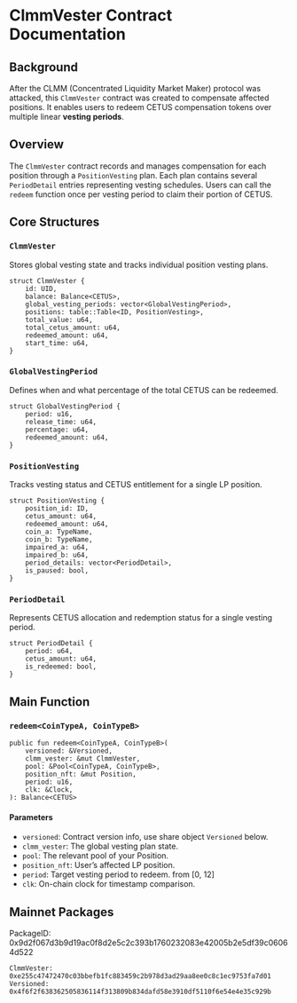 # ClmmVester Contract Documentation

## Background

After the CLMM (Concentrated Liquidity Market Maker) protocol was attacked, this `ClmmVester` contract was created to compensate affected positions. It enables users to redeem CETUS compensation tokens over multiple linear **vesting periods**.

## Overview

The `ClmmVester` contract records and manages compensation for each position through a `PositionVesting` plan. Each plan contains several `PeriodDetail` entries representing vesting schedules. Users can call the `redeem` function once per vesting period to claim their portion of CETUS.

## Core Structures

### `ClmmVester`

Stores global vesting state and tracks individual position vesting plans.

```move
struct ClmmVester {
    id: UID,
    balance: Balance<CETUS>,
    global_vesting_periods: vector<GlobalVestingPeriod>,
    positions: table::Table<ID, PositionVesting>,
    total_value: u64,
    total_cetus_amount: u64,
    redeemed_amount: u64,
    start_time: u64,
}
```

### `GlobalVestingPeriod`

Defines when and what percentage of the total CETUS can be redeemed.

```move
struct GlobalVestingPeriod {
    period: u16,
    release_time: u64,
    percentage: u64,
    redeemed_amount: u64,
}
```

### `PositionVesting`

Tracks vesting status and CETUS entitlement for a single LP position.

```move
struct PositionVesting {
    position_id: ID,
    cetus_amount: u64,
    redeemed_amount: u64,
    coin_a: TypeName,
    coin_b: TypeName,
    impaired_a: u64,
    impaired_b: u64,
    period_details: vector<PeriodDetail>,
    is_paused: bool,
}
```

### `PeriodDetail`

Represents CETUS allocation and redemption status for a single vesting period.

```move
struct PeriodDetail {
    period: u64,
    cetus_amount: u64,
    is_redeemed: bool,
}
```

## Main Function

### `redeem<CoinTypeA, CoinTypeB>`

```move
public fun redeem<CoinTypeA, CoinTypeB>(
    versioned: &Versioned,
    clmm_vester: &mut ClmmVester,
    pool: &Pool<CoinTypeA, CoinTypeB>,
    position_nft: &mut Position,
    period: u16,
    clk: &Clock,
): Balance<CETUS>
```

#### Parameters

* `versioned`: Contract version info, use share object `Versioned` below.
* `clmm_vester`: The global vesting plan state.
* `pool`: The relevant pool of your Position.
* `position_nft`: User’s affected LP position.
* `period`: Target vesting period to redeem. from [0, 12]
* `clk`: On-chain clock for timestamp comparison.

## Mainnet Packages 
PackageID: 0x9d2f067d3b9d19ac0f8d2e5c2c393b1760232083e42005b2e5df39c06064d522
```
ClmmVester: 0xe255c47472470c03bbefb1fc883459c2b978d3ad29aa8ee0c8c1ec9753fa7d01
Versioned: 0x4f6f2f638362505836114f313809b834dafd58e3910df5110f6e54e4e35c929b
```